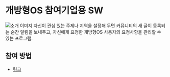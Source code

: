 # **개방형OS 참여기업용 SW**
![소개 이미지](https://github.com//hamonikr/democratization-expertise/blob/master/images/business.png "소개 이미지")
자신이 관심 있는 주제나 지역을 설정해 두면 커뮤니티의 새 글이 등록되는 순간 알림을 보내주고, 자신에게 요청한 개방형OS 사용자의 요청사항을 관리할 수 있는 프로그램.


## 참여 방법
* [링크](https://github.com/hamonikr/democratization-expertise/blob/master/CONTRIBUTING.md)
